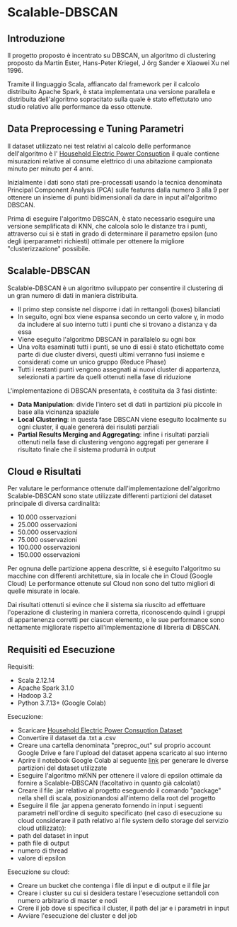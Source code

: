 
# Scalable-DBSCAN



## Introduzione

Il progetto proposto è incentrato su DBSCAN, un algoritmo di clustering proposto
da Martin Ester, Hans-Peter Kriegel, J ̈org Sander e Xiaowei Xu nel 1996.

Tramite il linguaggio Scala, affiancato dal framework per il calcolo distribuito Apache Spark,
è stata implementata una versione parallela e distribuita dell'algoritmo sopracitato sulla quale è stato 
effettutato uno studio relativo alle performance da esso ottenute.



## Data Preprocessing e Tuning Parametri
Il dataset utilizzato nei test relativi al calcolo delle performance dell'algoritmo
è l' [Household Electric Power Consuption](https://www.kaggle.com/uciml/electric-power-consumption-data-set)
il quale contiene misurazioni relative al consume elettrico di una abitazione campionata minuto per minuto per 4 anni.

Inizialmente i dati sono stati pre-processati usando la tecnica denominata Principal Component Analysis (PCA) sulle features 
dalla numero 3 alla 9 per ottenere un insieme di punti bidimensionali da dare in input all'algoritmo DBSCAN.

Prima di eseguire l'algoritmo DBSCAN, è stato necessario eseguire una versione semplificata di KNN, che calcola solo le distanze tra i punti, 
attraverso cui si è stati in grado di determinare il parametro epsilon (uno degli iperparametri richiesti) ottimale per ottenere la migliore "clusterizzazione" possibile.

## Scalable-DBSCAN
Scalable-DBSCAN è un algoritmo sviluppato per consentire il clustering di un
gran numero di dati in maniera distribuita.

- Il primo step consiste nel disporre i dati in rettangoli (boxes) bilanciati
- In seguito, ogni box viene espansa secondo un certo valore γ, in modo da includere al suo interno tutti i punti che si trovano a distanza γ da essa
- Viene eseguito l'algoritmo DBSCAN in parallalelo su ogni box
- Una volta esaminati tutti i punti, se uno di essi è stato etichettato come parte di due cluster diversi, questi ultimi verranno fusi insieme e considerati come un unico gruppo (Reduce Phase)
- Tutti i restanti punti vengono assegnati ai nuovi cluster di appartenza,
selezionati a partire da quelli ottenuti nella fase di riduzione

L'implementazione di DBSCAN presentata, è costituita da 3 fasi distinte:
- **Data Manipulation**: divide l’intero set di dati in partizioni più piccole in base alla vicinanza spaziale
- **Local Clustering**: in questa fase DBSCAN viene eseguito localmente su ogni cluster, il quale genererà dei risulati parziali
- **Partial Results Merging and Aggregating**: infine i risultati parziali ottenuti nella fase di clustering vengono aggregati per generare il risultato finale che il sistema produrrà in output

## Cloud e Risultati
Per valutare le performance ottenute dall'implementazione dell'algoritmo Scalable-DBSCAN sono state utilizzate differenti partizioni del dataset principale di diversa cardinalità:

- 10.000 osservazioni
- 25.000 osservazioni
- 50.000 osservazioni
- 75.000 osservazioni
- 100.000 osservazioni
- 150.000 osservazioni

Per ognuna delle partizione appena descritte, si è eseguito l'algoritmo su macchine con differenti architetture, sia in locale che in Cloud (Google Cloud)
Le performance ottenute sul Cloud non sono del tutto migliori di quelle misurate in locale.

Dai risultati ottenuti si evince che il sistema sia riuscito ad effettuare l'operazione di clustering in maniera corretta,
riconoscendo quindi i gruppi di appartenenza corretti per ciascun elemento, 
e le sue performance sono nettamente migliorate rispetto all'implementazione di libreria di DBSCAN.

## Requisiti ed Esecuzione
Requisiti:
- Scala 2.12.14
- Apache Spark 3.1.0
- Hadoop 3.2
- Python 3.7.13+ (Google Colab)

Esecuzione: 
- Scaricare  [Household Electric Power Consuption Dataset](https://www.kaggle.com/uciml/electric-power-consumption-data-set) 
- Convertire il dataset da .txt a .csv
- Creare una cartella denominata "preproc_out" sul proprio account Google Drive e fare l'upload del dataset appena scaricato al suo interno
- Aprire il notebook Google Colab al seguente [link](https://colab.research.google.com/drive/1E_QJMsbXoVeEupGUB3vLZ28tWC1qybqQ#scrollTo=kfKXKjYkEWdF) per generare le diverse partizioni del dataset utilizzate
- Eseguire l'algoritmo mKNN per ottenere il valore di epsilon ottimale da fornire a Scalable-DBSCAN (facoltativo in quanto già calcolati)
- Creare il file .jar relativo al progetto eseguendo il comando "package" nella shell di scala, posizionandosi all'interno della root del progetto
- Eseguire il file .jar appena generato fornendo in input i seguenti parametri nell'ordine di seguito specificato (nel caso di esecuzione su cloud considerare il path relativo al file system dello storage del servizio cloud utilizzato): 
 - path del dataset in input
 - path file di output
 - numero di thread 
 - valore di epsilon


Esecuzione su cloud:
- Creare un bucket che contenga i file di input e di output e il file jar 
- Creare i cluster su cui si desidera testare l'esecuzione settandoli con numero arbitrario di master e nodi
- Crere il job dove si specifica il cluster, il path del jar e i parametri in input
- Avviare l'esecuzione del cluster e del job 
